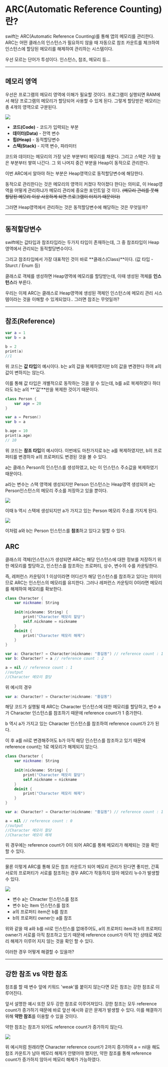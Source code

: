 # ARC(Automatic Reference Counting)란?
swift는 ARC(Automatic Reference Counting)를 통해 앱의 메모리를 관리한다. ARC는 어떤 클래스의 인스턴스가 필요하지 않을 때 자동으로 참조 카운트를 체크하여 인스턴스에 할당된 메모리를 해제하여 관리하는 시스템이다.

우선 모르는 단어가 투성이다. 인스턴스, 참조, 메모리 등...

---

## 메모리 영역
우선은 프로그램의 메모리 영역에 이해가 필요할 것이다.
프로그램이 실행되면 RAM에서 해당 프로그램의 메모리가 할당되어 사용할 수 있게 된다.
그렇게 할당받은 메모리는 총 4개의 영역으로 구분된다.

![](https://velog.velcdn.com/images/donotinto/post/24b3fca5-a66e-4ac3-8274-30a91b447765/image.png)

- **코드(Code)** - 코드가 입력되는 부분
- **데이터(Data)** - 전역 변수
- **힙(Heap)** - 동적할당변수
- **스택(Stack)** - 지역 변수, 파라미터

코드와 데이터는 메모리의 가장 낮은 부분부터 메모리를 채운다. 그리고 스택은 가장 높은 부분부터 쌓여 나간다. 그 외 나머지 중간 부분을 Heap이 동적으로 관리한다.

이번 ARC에서 알아야 하는 부분은 Heap영역으로 동적할당변수에 해당한다.

동적으로 관리한다는 것은 메모리의 영역이 커졌다 작아졌다 한다는 의미로, 이 Heap영역을 어떻게 관리하냐가 메모리 관리에 중요한 포인트일 것 이다.
~~(메모리 관리를 못해 할당된 메모리 이상 사용하게 되면 프로그램이 터지기 때문이다)~~

그러면 Heap영역에서 관리하는 것은 동적할당변수에 해당하는 것은 무엇일까?

---

## 동적할당변수

swift에는 값타입과 참조타입라는 두가지 타입이 존재하는데, 그 중 참조타입이 Heap영역에서 관리되는 동적할당변수이다.

그리고 참조타입에서 가장 대표적인 것이 바로 **클래스(Class)**이다.
(값 타입 - Sturct / Enum 등)


클래스로 객체를 생성하면 Heap영역에 메모리를 할당받는데, 이때 생성된 객체를 **인스턴스**라 부른다. 

우리는 이제 ARC는 클래스로 Heap영역에 생성된 객체인 인스턴스에 메모리 관리 시스템이라는 것을 이해할 수 있게되었다..
그러면 참조는 무엇일까?

---

## 참조(Reference)

```swift
var a = 1
var b = a

b = 2
print(a)
//1
```
위 코드는 **값 타입**의 예시이다.
b는 a의 값을 복제하였지만 b의 값을 변경한다 하여 a의 값이 변하지는 않는다.

이를 통해 값 타입은 개별적으로 동작하는 것을 알 수 있는데, b를 a로 복제하였다 하더라도 b는 a의 **'값'**만을 복제한 것이기 때문이다.

```swift
class Person {
	var age = 20
}

var a = Person()
var b = a

b.age = 10
print(a.age)
// 10
```
위 코드는 **참조 타입**의 예시이다.
이번에도 마찬가지로 b는 a를 복제하였지만, b의 프로퍼티를 변경하자 a의 프로퍼티도 변경된 것을 볼 수 있다.

a는 클래스 Person의 인스턴스를 생성하였고, b는 이 인스턴스 주소값을 복제하였기 때문이다. 

a라는 변수는 스택 영역에 생성되지만 Person 인스턴스는 Heap영역 생성되어 a는 Person인스턴스의 메모리 주소를 저장하고 있을 뿐이다.

![](https://velog.velcdn.com/images/donotinto/post/f3cd7b29-c8e6-4ec3-be09-d05774eb9476/image.png)

이때 b 역시 스택에 생성되지만 a가 가지고 있는 Person 메모리 주소를 가지게 된다.

![](https://velog.velcdn.com/images/donotinto/post/4dc64602-95b6-4302-b0bd-d650f5c51ad8/image.png)

이처럼 a와 b는 Person 인스턴스를 **참조**하고 있다고 말할 수 있다.

## ARC
클래스의 객체(인스턴스)가 생성되면 ARC는 해당 인스턴스에 대한 정보를 저장하기 위한 메모리를 할당하고, 인스턴스를 참조하는 프로퍼티, 상수, 변수의 수를 카운팅한다.

즉, 레퍼런스 카운팅이 1 이상이라면 어디선가 해당 인스턴스를 참조하고 있다는 의미이므로 ARC는 인스턴스의 메모리를 유지한다. 그러나 레퍼런스 카운팅이 0이라면 메모리를 해제하여 메모리를 확보한다.

```swift
class Character {
    var nickname: String
    
    init(nickname: String) {
        print("Character 메모리 할당")
        self.nickname = nickname
    } 
    deinit {
        print("Character 메모리 해제")
    }
}

var a: Character? = Character(nickname: "홍길동") // reference count : 1
var b: Character? = a // reference count : 2

a = nil // reference count : 1
//output
//Character 메모리 할당
```

위 예시의 경우 
```swift
var a: Character? = Character(nickname: "홍길동")
```
해당 코드가 실행될 때 ARC는 Character 인스턴스에 대한 메모리를 할당하고, 변수 a가 Character 인스턴스를 참조하기 때문에 reference count가 1 증가한다.

b 역시 a가 가지고 있는 Character 인스턴스를 참조하여 reference count가 2가 된다.

이 후 a를 nil로 변경해주어도 b가 아직 해당 인스턴스를 참조하고 있기 때문에 reference count는 1로 메모리가 해제되지 않는다.

```swift
class Character {
    var nickname: String
    
    init(nickname: String) {
        print("Character 메모리 할당")
        self.nickname = nickname
    } 
    deinit {
        print("Character 메모리 해제")
    }
}

var a: Character? = Character(nickname: "홍길동") // reference count : 1

a = nil // reference count : 0
//output
//Character 메모리 할당
//Character 메모리 해제
```
위 경우에는 reference count가 0이 되어 ARC를 통해 메모리가 해제되는 것을 확인할 수 있다.

---
물론 이렇게 ARC를 통해 모든 참조 카운트가 되어 메모리 관리가 된다면 좋지만, 간혹 서로의 프로퍼티가 서로를 참조하는 경우 ARC가 작동하지 않아 메모리 누수가 발생할 수 있다.

![](https://velog.velcdn.com/images/donotinto/post/80d2706b-9800-4a3a-aa9e-c9ea7e8b0fb4/image.png)

- 변수 a는 Chracter 인스턴스를 참조
- 변수 b는 Item 인스턴스를 참조
- a의 프로퍼티 item은 b를 참조
- b의 프로퍼티 owner는 a를 참조

위와 같을 때
a와 b를 nil로 인스턴스를 없애주어도,
a의 프로퍼티 item과 b의 프로퍼티 owner가 서로를 아직 참조하고 있기 때문에 reference count가 아직 1인 상태로 메모리 해제가 이루어 지지 않는 것을 확인 할 수 있다.

이러한 경우 어떻게 해결할 수 있을까?

---

## 강한 참조 vs 약한 참조
참조를 할 때 변수 앞에 키워드 'weak'를 붙이지 않는다면 모든 참조는 강한 참조로 이루어진다.

앞서 설명한 예시 또한 모두 강한 참조로 이루어져있다.
강한 참조는 모두 reference count가 증가하기 때문에 바로 앞선 예시와 같은 문제가 발생할 수 있다.
이를 해결하기 위해 **약한 참조**를 이용할 수 있을 것이다.

약한 참조는 참조가 되어도 reference count가 증가하지 않는다.

![](https://velog.velcdn.com/images/donotinto/post/979b7996-5cb8-4390-ae8c-07cd0b128545/image.png)

위 예시처럼 원래라면 Character reference count가 2까지 증가하여 a = nil을 해도 참조 카운트가 남아 메모리 해제가 안됐어야 했지만,
약한 참조를 통해 reference count가 증가하지 않아서 메모리 해제가 가능하였다.